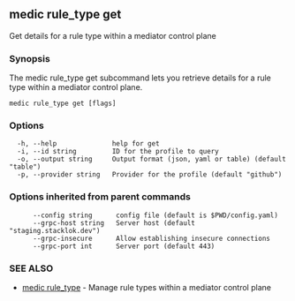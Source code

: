 ## medic rule_type get

Get details for a rule type within a mediator control plane

### Synopsis

The medic rule_type get subcommand lets you retrieve details for a rule type within a
mediator control plane.

```
medic rule_type get [flags]
```

### Options

```
  -h, --help              help for get
  -i, --id string         ID for the profile to query
  -o, --output string     Output format (json, yaml or table) (default "table")
  -p, --provider string   Provider for the profile (default "github")
```

### Options inherited from parent commands

```
      --config string      config file (default is $PWD/config.yaml)
      --grpc-host string   Server host (default "staging.stacklok.dev")
      --grpc-insecure      Allow establishing insecure connections
      --grpc-port int      Server port (default 443)
```

### SEE ALSO

* [medic rule_type](medic_rule_type.md)	 - Manage rule types within a mediator control plane

